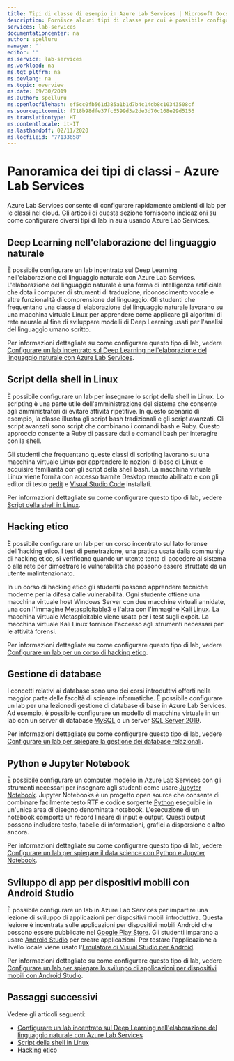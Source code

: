 ```yaml
---
title: Tipi di classe di esempio in Azure Lab Services | Microsoft Docs
description: Fornisce alcuni tipi di classe per cui è possibile configurare lab con Azure Lab Services.
services: lab-services
documentationcenter: na
author: spelluru
manager: ''
editor: ''
ms.service: lab-services
ms.workload: na
ms.tgt_pltfrm: na
ms.devlang: na
ms.topic: overview
ms.date: 09/30/2019
ms.author: spelluru
ms.openlocfilehash: ef5cc0fb561d385a1b1d7b4c14db8c10343508cf
ms.sourcegitcommit: f718b98dfe37fc6599d3a2de3d70c168e29d5156
ms.translationtype: HT
ms.contentlocale: it-IT
ms.lasthandoff: 02/11/2020
ms.locfileid: "77133658"
---
```

# <a name="class-types-overview---azure-lab-services"></a>Panoramica dei tipi di classi - Azure Lab Services

Azure Lab Services consente di configurare rapidamente ambienti di lab per le classi nel cloud. Gli articoli di questa sezione forniscono indicazioni su come configurare diversi tipi di lab in aula usando Azure Lab Services.

## <a name="deep-learning-in-natural-language-processing"></a>Deep Learning nell'elaborazione del linguaggio naturale

È possibile configurare un lab incentrato sul Deep Learning nell'elaborazione del linguaggio naturale con Azure Lab Services. L'elaborazione del linguaggio naturale è una forma di intelligenza artificiale che dota i computer di strumenti di traduzione, riconoscimento vocale e altre funzionalità di comprensione del linguaggio. Gli studenti che frequentano una classe di elaborazione del linguaggio naturale lavorano su una macchina virtuale Linux per apprendere come applicare gli algoritmi di rete neurale al fine di sviluppare modelli di Deep Learning usati per l'analisi del linguaggio umano scritto.

Per informazioni dettagliate su come configurare questo tipo di lab, vedere [Configurare un lab incentrato sul Deep Learning nell'elaborazione del linguaggio naturale con Azure Lab Services](class-type-deep-learning-natural-processing.md).

## <a name="shell-scripting-on-linux"></a>Script della shell in Linux

È possibile configurare un lab per insegnare lo script della shell in Linux. Lo scripting è una parte utile dell'amministrazione del sistema che consente agli amministratori di evitare attività ripetitive. In questo scenario di esempio, la classe illustra gli script bash tradizionali e gli script avanzati. Gli script avanzati sono script che combinano i comandi bash e Ruby. Questo approccio consente a Ruby di passare dati e comandi bash per interagire con la shell.

Gli studenti che frequentano queste classi di scripting lavorano su una macchina virtuale Linux per apprendere le nozioni di base di Linux e acquisire familiarità con gli script della shell bash. La macchina virtuale Linux viene fornita con accesso tramite Desktop remoto abilitato e con gli editor di testo [gedit](https://help.gnome.org/users/gedit/stable/) e [Visual Studio Code](https://code.visualstudio.com/) installati.

Per informazioni dettagliate su come configurare questo tipo di lab, vedere [Script della shell in Linux](class-type-shell-scripting-linux.md).

## <a name="ethical-hacking"></a>Hacking etico

È possibile configurare un lab per un corso incentrato sul lato forense dell'hacking etico. I test di penetrazione, una pratica usata dalla community di hacking etico, si verificano quando un utente tenta di accedere al sistema o alla rete per dimostrare le vulnerabilità che possono essere sfruttate da un utente malintenzionato.

In un corso di hacking etico gli studenti possono apprendere tecniche moderne per la difesa dalle vulnerabilità. Ogni studente ottiene una macchina virtuale host Windows Server con due macchine virtuali annidate, una con l'immagine [Metasploitable3](https://github.com/rapid7/metasploitable3) e l'altra con l'immagine [Kali Linux](https://www.kali.org/). La macchina virtuale Metasploitable viene usata per i test sugli expoit.  La macchina virtuale Kali Linux fornisce l'accesso agli strumenti necessari per le attività forensi.

Per informazioni dettagliate su come configurare questo tipo di lab, vedere [Configurare un lab per un corso di hacking etico](class-type-ethical-hacking.md).

## <a name="database-management"></a>Gestione di database
I concetti relativi ai database sono uno dei corsi introduttivi offerti nella maggior parte delle facoltà di scienze informatiche. È possibile configurare un lab per una lezionedi gestione di database di base in Azure Lab Services. Ad esempio, è possibile configurare un modello di macchina virtuale in un lab con un server di database [MySQL](https://www.mysql.com/) o un server [SQL Server 2019](https://www.microsoft.com/sql-server/sql-server-2019).

Per informazioni dettagliate su come configurare questo tipo di lab, vedere [Configurare un lab per spiegare la gestione dei database relazionali](class-type-database-management.md).

## <a name="python-and-jupyter-notebooks"></a>Python e Jupyter Notebook
È possibile configurare un computer modello in Azure Lab Services con gli strumenti necessari per insegnare agli studenti come usare [Jupyter Notebook](http://jupyter-notebook.readthedocs.io). Jupyter Notebooks è un progetto open source che consente di combinare facilmente testo RTF e codice sorgente [Python](https://www.python.org/) eseguibile in un'unica area di disegno denominata notebook. L'esecuzione di un notebook comporta un record lineare di input e output.  Questi output possono includere testo, tabelle di informazioni, grafici a dispersione e altro ancora.

Per informazioni dettagliate su come configurare questo tipo di lab, vedere [Configurare un lab per spiegare il data science con Python e Jupyter Notebook](class-type-jupyter-notebook.md).

## <a name="mobile-app-development-with-android-studio"></a>Sviluppo di app per dispositivi mobili con Android Studio
È possibile configurare un lab in Azure Lab Services per impartire una lezione di sviluppo di applicazioni per dispositivi mobili introduttiva. Questa lezione è incentrata sulle applicazioni per dispositivi mobili Android che possono essere pubblicate nel [Google Play Store](https://play.google.com/store/apps).  Gli studenti imparano a usare [Android Studio](https://developer.android.com/studio) per creare applicazioni.  Per testare l'applicazione a livello locale viene usato l'[Emulatore di Visual Studio per Android](https://visualstudio.microsoft.com/vs/msft-android-emulator/).

Per informazioni dettagliate su come configurare questo tipo di lab, vedere [Configurare un lab per spiegare lo sviluppo di applicazioni per dispositivi mobili con Android Studio](class-type-mobile-dev-android-studio.md).


## <a name="next-steps"></a>Passaggi successivi

Vedere gli articoli seguenti:

- [Configurare un lab incentrato sul Deep Learning nell'elaborazione del linguaggio naturale con Azure Lab Services](class-type-deep-learning-natural-processing.md)
- [Script della shell in Linux](class-type-shell-scripting-linux.md)
- [Hacking etico](class-type-ethical-hacking.md)
